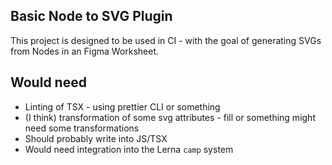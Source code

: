 ## Basic Node to SVG Plugin

This project is designed to be used in CI - with the goal of generating SVGs from Nodes in an Figma Worksheet.

## Would need
* Linting of TSX - using prettier CLI or something
* (I think) transformation of some svg attributes - fill or something might need some transformations
* Should probably write into JS/TSX
* Would need integration into the Lerna `camp` system